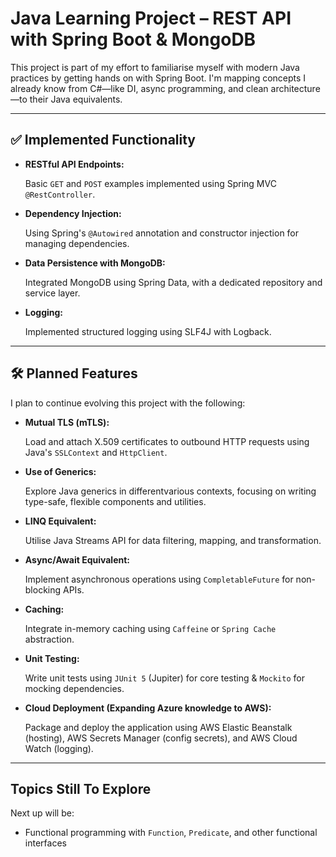 # Java Learning Project – REST API with Spring Boot & MongoDB

This project is part of my effort to familiarise myself with modern Java practices by getting hands on with Spring Boot. I'm mapping concepts I already know from C#—like DI, async programming, and clean architecture—to their Java equivalents.

---

## ✅ Implemented Functionality

- **RESTful API Endpoints:**
    
    Basic `GET` and `POST` examples implemented using Spring MVC `@RestController`.
    
- **Dependency Injection:**
    
    Using Spring's `@Autowired` annotation and constructor injection for managing dependencies.
    
- **Data Persistence with MongoDB:**
    
    Integrated MongoDB using Spring Data, with a dedicated repository and service layer.
    
- **Logging:**
    
    Implemented structured logging using SLF4J with Logback.

---

## 🛠️ Planned Features

I plan to continue evolving this project with the following:

- **Mutual TLS (mTLS):**
    
    Load and attach X.509 certificates to outbound HTTP requests using Java's `SSLContext` and `HttpClient`.
    
- **Use of Generics:**
    
    Explore Java generics in differentvarious contexts, focusing on writing type-safe, flexible components and utilities.
    
- **LINQ Equivalent:**
    
    Utilise Java Streams API for data filtering, mapping, and transformation.
    
- **Async/Await Equivalent:**
    
    Implement asynchronous operations using `CompletableFuture` for non-blocking APIs.
    
- **Caching:**
    
    Integrate in-memory caching using `Caffeine` or `Spring Cache` abstraction.
    
- **Unit Testing:**
    
    Write unit tests using `JUnit 5` (Jupiter) for core testing & `Mockito` for mocking dependencies.

- **Cloud Deployment (Expanding Azure knowledge to AWS):**
    
    Package and deploy the application using AWS Elastic Beanstalk (hosting), AWS Secrets Manager (config secrets), and AWS Cloud Watch (logging).

---

## Topics Still To Explore

Next up will be:

- Functional programming with `Function`, `Predicate`, and other functional interfaces

